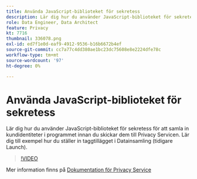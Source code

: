 ```yaml
---
title: Använda JavaScript-biblioteket för sekretess
description: Lär dig hur du använder JavaScript-biblioteket för sekretess för att samla in kundidentiteter i programmet innan du skickar dem till Privacy Servicen. Lär dig till exempel hur du ställer in taggtillägget i Datainsamling (tidigare Launch).
role: Data Engineer, Data Architect
feature: Privacy
kt: 7716
thumbnail: 336078.png
exl-id: ed7f1e0d-eaf9-4912-9536-b16b6672b4ef
source-git-commit: cc7a77c4dd380ae1bc23dc75608e8e2224dfe78c
workflow-type: tm+mt
source-wordcount: '97'
ht-degree: 0%

---
```



# Använda JavaScript-biblioteket för sekretess

Lär dig hur du använder JavaScript-biblioteket för sekretess för att samla in kundidentiteter i programmet innan du skickar dem till Privacy Servicen. Lär dig till exempel hur du ställer in taggtillägget i Datainsamling (tidigare Launch).

>[!VIDEO](https://video.tv.adobe.com/v/336078?quality=12&learn=on)

Mer information finns på [Dokumentation för Privacy Service](https://experienceleague.adobe.com/docs/experience-platform/privacy/home.html)
